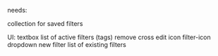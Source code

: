 needs:

collection for saved filters

UI:
textbox
list of active filters (tags)
    remove cross
    edit icon
filter-icon
    dropdown
    new filter
    list of existing filters
